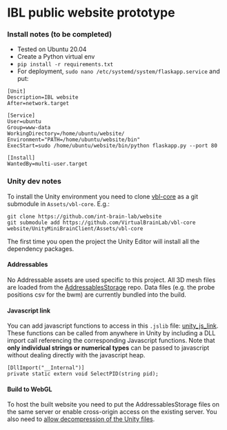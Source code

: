# IBL public website prototype


### Install notes (to be completed)

* Tested on Ubuntu 20.04
* Create a Python virtual env
* `pip install -r requirements.txt`
* For deployment, `sudo nano /etc/systemd/system/flaskapp.service` and put:

```
[Unit]
Description=IBL website
After=network.target

[Service]
User=ubuntu
Group=www-data
WorkingDirectory=/home/ubuntu/website/
Environment="PATH=/home/ubuntu/website/bin"
ExecStart=sudo /home/ubuntu/website/bin/python flaskapp.py --port 80

[Install]
WantedBy=multi-user.target
```

### Unity dev notes

To install the Unity environment you need to clone [vbl-core](https://github.com/VirtualBrainLab/vbl-core) as a git submodule in `Assets/vbl-core`. E.g.: 

```
git clone https://github.com/int-brain-lab/website
git submodule add https://github.com/VirtualBrainLab/vbl-core website/UnityMiniBrainClient/Assets/vbl-core
```

The first time you open the project the Unity Editor will install all the dependency packages.

#### Addressables

No Addressable assets are used specific to this project. All 3D mesh files are loaded from the [AddressablesStorage](https://github.com/VirtualBrainLab/AddressablesStorage) repo. Data files (e.g. the probe positions csv for the bwm) are currently bundled into the build. 

#### Javascript link

You can add javascript functions to access in this `.jslib` file: [unity_js_link](https://github.com/int-brain-lab/website/blob/main/UnityMiniBrainClient/Assets/Plugins/unity_js_link.jslib). These functions can be called from anywhere in Unity by including a DLL import call referencing the corresponding Javascript functions. Note that **only individual strings or numerical types** can be passed to javascript without dealing directly with the javascript heap.

```
[DllImport("__Internal")]
private static extern void SelectPID(string pid);
```

#### Build to WebGL

To host the built website you need to put the AddressablesStorage files on the same server or enable cross-origin access on the existing server. You also need to [allow decompression of the Unity files](https://docs.unity3d.com/Manual/webgl-deploying.html).
